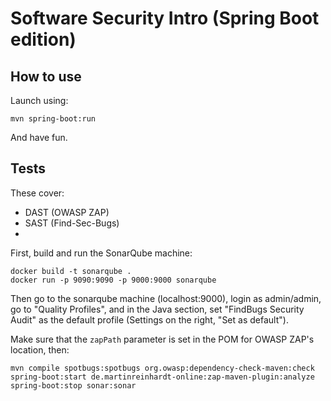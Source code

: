 # Software Security Intro (Spring Boot edition)

## How to use

Launch using:

```shell
mvn spring-boot:run
```
And have fun.

## Tests

These cover:

* DAST (OWASP ZAP)
* SAST (Find-Sec-Bugs)
* 

First, build and run the SonarQube machine:

```shell
docker build -t sonarqube .
docker run -p 9090:9090 -p 9000:9000 sonarqube
```

Then go to the sonarqube machine (localhost:9000), login as admin/admin, go to
"Quality Profiles", and in the Java section, set "FindBugs Security Audit" as
the default profile (Settings on the right, "Set as default").

Make sure that the `zapPath` parameter is set in the POM for OWASP ZAP's
location, then:

```shell
mvn compile spotbugs:spotbugs org.owasp:dependency-check-maven:check spring-boot:start de.martinreinhardt-online:zap-maven-plugin:analyze spring-boot:stop sonar:sonar
```
